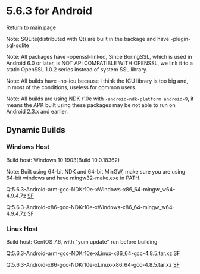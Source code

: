 # 5.6.3 for Android

[Return to main page](index.md)

Note: SQLite(distributed with Qt) are built in the backage and have -plugin-sql-sqlite

Note: All packages have -openssl-linked, Since BoringSSL, which is used in Android 6.0 or later, is NOT API COMPATIBLE WITH OPENSSL, we link it to a static OpenSSL 1.0.2 series instead of system SSL library. 

Note: All builds have -no-icu because I think the ICU library is too big and, in most of the conditions, useless for common users.

Note: All builds are using NDK r10e with `-android-ndk-platform android-9`, it means the APK built using these packages may be not able to run on Android 2.3.x and earlier.

## Dynamic Builds

### Windows Host

Build host: Windows 10 1903(Build 10.0.18362)

Note: Built using 64-bit NDK and 64-bit MinGW, make sure you are using 64-bit windows and have mingw32-make.exe in PATH.

Qt5.6.3-Android-arm-gcc-NDKr10e-xWindows-x86_64-mingw_w64-4.9.4.7z [SF](https://sourceforge.net/projects/fsu0413-qtbuilds/files/Qt5.6/Android/Windows-x86_64-hosted/Qt5.6.3-Android-arm-gcc-NDKr10e-XWindows-x86_64-MinGW4.9.4-20190708.7z/download)

Qt5.6.3-Android-x86-gcc-NDKr10e-xWindows-x86_64-mingw_w64-4.9.4.7z [SF](https://sourceforge.net/projects/fsu0413-qtbuilds/files/Qt5.6/Android/Windows-x86_64-hosted/Qt5.6.3-Android-x86-gcc-NDKr10e-XWindows-x86_64-MinGW4.9.4-20190708.7z/download)

### Linux Host

Build host: CentOS 7.6, with "yum update" run before building

Qt5.6.3-Android-arm-gcc-NDKr10e-xLinux-x86_64-gcc-4.8.5.tar.xz [SF](https://sourceforge.net/projects/fsu0413-qtbuilds/files/Qt5.6/Android/Linux-x86_64-hosted/Qt5.6.3-Android-arm-gcc-NDKr10e-xLinux-x86_64-gcc4.8.5-20190707.tar.xz/download)

Qt5.6.3-Android-x86-gcc-NDKr10e-xLinux-x86_64-gcc-4.8.5.tar.xz [SF](https://sourceforge.net/projects/fsu0413-qtbuilds/files/Qt5.6/Android/Linux-x86_64-hosted/Qt5.6.3-Android-x86-gcc-NDKr10e-xLinux-x86_64-gcc4.8.5-20190707.tar.xz/download)
